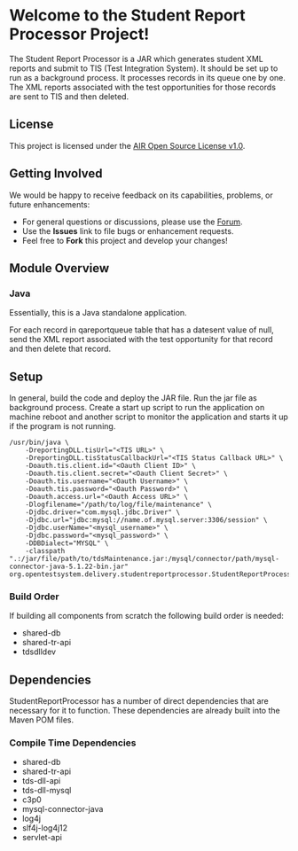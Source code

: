 # Welcome to the Student Report Processor Project!

The Student Report Processor is a JAR which generates student XML reports and submit to TIS (Test Integration System). It should be set up to run as a background process. It processes records in its queue one by one. The XML reports associated with the test opportunities for those records are sent to TIS and then deleted.

## License ##
This project is licensed under the [AIR Open Source License v1.0](http://www.smarterapp.org/documents/American_Institutes_for_Research_Open_Source_Software_License.pdf).

## Getting Involved ##
We would be happy to receive feedback on its capabilities, problems, or future enhancements:

* For general questions or discussions, please use the [Forum](http://forum.opentestsystem.org/viewforum.php?f=9).
* Use the **Issues** link to file bugs or enhancement requests.
* Feel free to **Fork** this project and develop your changes!

## Module Overview

### Java

Essentially, this is a Java standalone application.

For each record in qareportqueue table that has a datesent value of null, send the XML report associated with the test opportunity for that record and then delete that record.

## Setup
In general, build the code and deploy the JAR file. Run the jar file as background process. Create a start up script to run the application on machine reboot and another script to monitor the application and starts it up if the program is not running.

```
/usr/bin/java \
    -DreportingDLL.tisUrl="<TIS URL>" \
    -DreportingDLL.tisStatusCallbackUrl="<TIS Status Callback URL>" \
    -Doauth.tis.client.id="<Oauth Client ID>" \
    -Doauth.tis.client.secret="<Oauth Client Secret>" \
    -Doauth.tis.username="<Oauth Username>" \
    -Doauth.tis.password="<Oauth Password>" \
    -Doauth.access.url="<Oauth Access URL>" \
    -Dlogfilename="/path/to/log/file/maintenance" \
    -Djdbc.driver="com.mysql.jdbc.Driver" \
    -Djdbc.url="jdbc:mysql://name.of.mysql.server:3306/session" \
    -Djdbc.userName="<mysql_username>" \
    -Djdbc.password="<mysql_password>" \
    -DDBDialect="MYSQL" \
    -classpath ".:/jar/file/path/to/tdsMaintenance.jar:/mysql/connector/path/mysql-connector-java-5.1.22-bin.jar" org.opentestsystem.delivery.studentreportprocessor.StudentReportProcessor

```

### Build Order

If building all components from scratch the following build order is needed:

* shared-db
* shared-tr-api
* tdsdlldev

## Dependencies
StudentReportProcessor has a number of direct dependencies that are necessary for it to function.  These dependencies are already built into the Maven POM files.

### Compile Time Dependencies
* shared-db
* shared-tr-api
* tds-dll-api
* tds-dll-mysql
* c3p0
* mysql-connector-java
* log4j
* slf4j-log4j12
* servlet-api